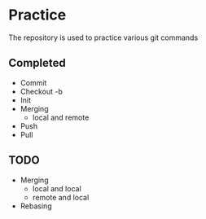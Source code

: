 # Practice

The repository is used to practice various git commands 

## Completed
* Commit
* Checkout -b
* Init
* Merging 
    * local and remote
* Push
* Pull

## TODO
* Merging
    * local and local
    * remote and local
* Rebasing

